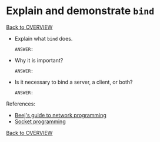 # Explain and demonstrate `bind`

[Back to OVERVIEW](../../README.md)

- Explain what `bind` does.

    ```text
    ANSWER:
    ```

- Why it is important?

    ```text
    ANSWER:
    ```

- Is it necessary to bind a server, a client, or both?

    ```text
    ANSWER:
    ```


References:

- [Beej's guide to network programming](https://beej.us/guide/bgnet/html/)
- [Socket programming](https://www.geeksforgeeks.org/socket-programming-cc/)

[Back to OVERVIEW](../../README.md)